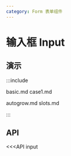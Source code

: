 ```yaml
---
category: Form 表单组件
---
```


# 输入框 Input

## 演示

:::include

basic.md case1.md 

autogrow.md slots.md

:::

## API

<<<API input